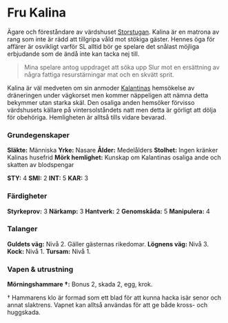 # Fru Kalina

Ägare och föreståndare av värdshuset [Storstugan](storstugan.html). Kalina är en matrona av rang som inte är rädd att tillgripa våld mot stökiga gäster. Hennes öga för affärer är osvikligt varför SL alltid bör ge spelare det snålast möjliga erbjudande som de ändå inte kan tacka nej till.

> Mina spelare antog uppdraget att söka upp Slur mot en ersättning av några fattiga resurstärningar mat och en skvätt sprit.

Kalina är väl medveten om sin anmoder [Kalantinas](kalantina.html) hemsökelse av dräneringen under vägkorset men kommer näppeligen att nämna detta bekymmer utan starka skäl. Den osaliga anden hemsöker förvisso värdshusets källare på vintersolståndets natt men detta är görligt att dölja för obehöriga. Hemligheten är alltså tills vidare bevarad.

### Grundegenskaper

**Släkte:** Människa
**Yrke:** Nasare
**Ålder:** Medelålders
**Stolhet:** Ingen kränker Kalinas husefrid
**Mörk hemlighet:** Kunskap om Kalantinas osaliga ande och skatten av blodspengar

**STY:** 4
**SMI:** 2
**INT:** 5
**KAR:** 3

### Färdigheter
**Styrkeprov:** 3
**Närkamp:** 3
**Hantverk:** 2
**Genomskåda:** 5
**Manipulera:** 4

### Talanger
**Guldets väg:** Nivå 2. Gäller gästernas rikedomar.
**Lögnens väg:** Nivå 3.
**Kock:** Nivå 1.
**Tursam:** Nivå 1.

### Vapen & utrustning
**Mörningshammare †:** Bonus 2, skada 2, egg, krok.

† Hammarens klo är formad som ett blad för att kunna hacka isär senor och annat slaktrens. Vapnet kan alltså användas för att ge både kross- och huggskada.

